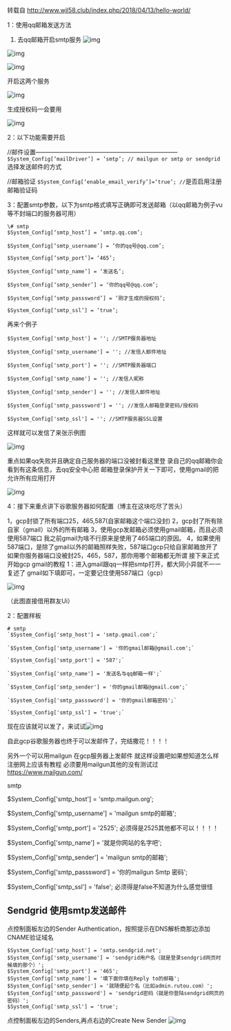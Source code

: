 转载自 http://www.wjl58.club/index.php/2018/04/13/hello-world/

1：使用qq邮箱发送方法

1. 去qq邮箱开启smtp服务
![img](http://www.wjl58.club/wp-content/uploads/2018/04/9_LV1N3XAPWH0@E6J.png)

![img](http://www.wjl58.club/wp-content/uploads/2018/04/DPY56ND2KQJRUSYT.png)

![img](http://www.wjl58.club/wp-content/uploads/2018/04/VVYTKB3RZF9SYO@W_IC0B.png)

开启这两个服务

![img](http://www.wjl58.club/wp-content/uploads/2018/04/@1KRTLNUW9G4YTXJT7.png)

生成授权码一会要用

![img](http://www.wjl58.club/wp-content/uploads/2018/04/8IY0WRNYDAP_IM0G.png)

2：以下功能需要开启

//邮件设置———————————————————————–
`$System_Config[‘mailDriver’] = ‘smtp’; // mailgun or smtp or sendgrid` 选择发送邮件的方式

//邮箱验证
`$System_Config[‘enable_email_verify’]=‘true’; //`是否启用注册邮箱验证码

3：配置smtp参数，以下为smtp格式填写正确即可发送邮箱（以qq邮箱为例子vu等不封端口的服务器可用）
```
\# smtp
$System_Config[‘smtp_host’] = ‘smtp.qq.com’;

$System_Config[‘smtp_username’] = ‘你的qq号@qq.com’;

$System_Config[‘smtp_port’]= ‘465’;

$System_Config[‘smtp_name’] = ‘发送名’;

$System_Config[‘smtp_sender’] = ‘你的qq号@qq.com’;

$System_Config[‘smtp_passsword’] = ‘刚才生成的授权码’;

$System_Config[‘smtp_ssl’] = ‘true’;
```
再来个例子
```
$System_Config['smtp_host'] = ''; //SMTP服务器地址

$System_Config['smtp_username'] = ''; //发信人邮件地址

$System_Config['smtp_port'] = ''; //SMTP服务器端口

$System_Config['smtp_name'] = ''; //发信人昵称

$System_Config['smtp_sender'] = ''; //发信人邮件地址

$System_Config['smtp_passsword'] = ''; //发信人邮箱登录密码/授权码

$System_Config['smtp_ssl'] = ''; //SMTP服务器SSL设置
```
这样就可以发信了来张示例图

![img](http://www.wjl58.club/wp-content/uploads/2018/04/7IT018O_BLJ3LR26E33.png)


重点如果qq失败并且确定自己服务器的端口没被封看这里登
录自己的qq邮箱你会看到有这条信息，去qq安全中心把
邮箱登录保护开关一下即可，使用gmail的把允许所有应用打开

![img](http://www.wjl58.club/wp-content/uploads/2018/04/O060Z1AHP925W2N-169x300.png)


4：接下来重点讲下谷歌服务器如何配置（博主在这块吃尽了苦头）

1，gcp封锁了所有端口25，465,587(自家邮箱这个端口没封)
2，gcp封了所有除自家（gmail）以外的所有邮箱
3，使用gcp发邮箱必须使用gmail邮箱，而且必须使用587端口
   我之前gmail为啥不行原来是使用了465端口的原因。
4，如果使用587端口，是除了gmail以外的邮箱照样失败，587端口gcp只给自家邮箱放开了
如果你服务器端口没被封25，465，587，那你用哪个邮箱都无所谓
接下来正式开始gcp gmail的教程
1：进入gmail跟qq一样把smtp打开，都大同小异就不一一复述了
gmail如下填即可，一定要记住使用587端口（gcp）

![img](http://www.wjl58.club/wp-content/uploads/2018/04/FZS8FMV8IVU3MTE36AFO-300x203.png)

（此图直接借用群友Ui）


2：配置样板
```
# smtp
`$System_Config['smtp_host'] = 'smtp.gmail.com';`

`$System_Config['smtp_username'] = '你的gmail邮箱@gmail.com';`

`$System_Config['smtp_port'] = '587';`

`$System_Config['smtp_name'] = '发送名与qq邮箱一样';`

`$System_Config['smtp_sender'] = '你的gmail邮箱@gmail.com';`

`$System_Config['smtp_passsword'] = '你的gmail邮箱密码';`

`$System_Config['smtp_ssl'] = 'true';`
```
现在应该就可以发了，来试试![img](http://www.wjl58.club/wp-content/uploads/2018/04/ZPN1F4J9HT1R_CL-169x300.png)

自此gcp谷歌服务器也终于可以发邮件了，完结撒花！！！！


另外一个可以用mailgun 在gcp服务器上发邮件
就这样设置吧如果想知道怎么样注册网上应该有教程 必须要用mailgun其他的没有测试过 https://www.mailgun.com/

smtp

$System_Config['smtp_host'] = 'smtp.mailgun.org';

$System_Config['smtp_username'] = 'mailgun smtp的邮箱';

$System_Config['smtp_port'] = '2525'; 必须得是2525其他都不可以！！！！

$System_Config['smtp_name'] = '就是你网站的名字吧';

$System_Config['smtp_sender'] = 'mailgun smtp的邮箱';

$System_Config['smtp_passsword'] = '你的mailgun Smtp 密码';

$System_Config['smtp_ssl'] = 'false'; 必须得是false不知道为什么感觉很怪

## Sendgrid 使用smtp发送邮件

点控制面板左边的Sender Authentication，按照提示在DNS解析商那边添加CNAME验证域名
```
$System_Config['smtp_host'] = 'smtp.sendgrid.net';
$System_Config['smtp_username'] = 'sendgrid用户名（就是登录sendgrid网页时候填的那个）';
$System_Config['smtp_port'] = '465';
$System_Config['smtp_name'] = '填下面你填在Reply to的邮箱';
$System_Config['smtp_sender'] = '就随便起个名（比如admin.rutou.com）';
$System_Config['smtp_passsword'] = 'sendgrid密码（就是你登陆sendgrid网页的密码）';
$System_Config['smtp_ssl'] = 'true';
```
点控制面板左边的Senders,再点右边的Create New Sender
![img](https://puu.sh/BrPsL/2524615018.jpg)